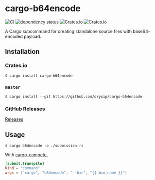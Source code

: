 # cargo-b64encode

[![CI](https://github.com/qryxip/cargo-b64encode/workflows/CI/badge.svg)](https://github.com/qryxip/cargo-b64encode/actions?workflow=CI)
[![dependency status](https://deps.rs/repo/github/qryxip/cargo-b64encode/status.svg)](https://deps.rs/repo/github/qryxip/cargo-b64encode)
[![Crates.io](https://img.shields.io/crates/v/cargo-b64encode.svg)](https://crates.io/crates/cargo-b64encode)
[![Crates.io](https://img.shields.io/crates/l/cargo-b64encode.svg)](https://crates.io/crates/cargo-b64encode)

A Cargo subcommand for creating standalone source files with base64-encoded payload.

## Installation

### Crates.io

```console
$ cargo install cargo-b64encode
```

### `master`

```console
$ cargo install --git https://github.com/qryxip/cargo-b64encode
```

### GitHub Releases

[Releases](https://github.com/qryxip/cargo-b64encode/releases)

## Usage

```console
$ cargo b64encode -o ./submission.rs
```

With [cargo-compete](https://crates.io/crates/cargo-compete),

```toml
[submit.transpile]
kind = "command"
args = ["cargo", "b64encode", "--bin", "{{ bin_name }}"]
```
